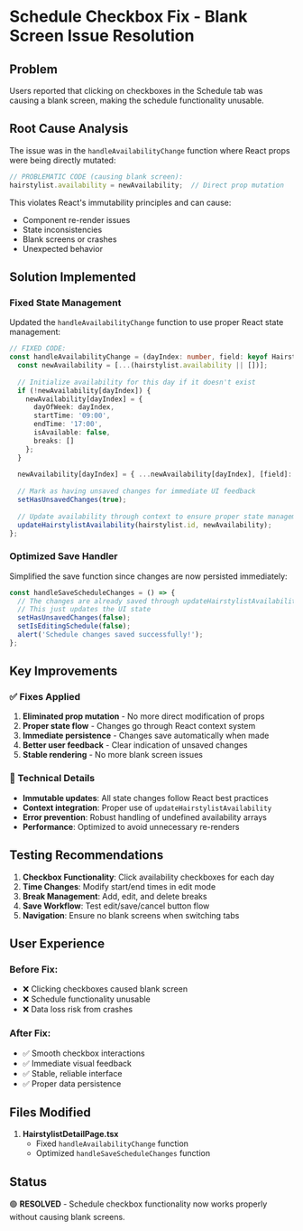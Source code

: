 # Schedule Checkbox Fix - Blank Screen Issue Resolution

## Problem
Users reported that clicking on checkboxes in the Schedule tab was causing a blank screen, making the schedule functionality unusable.

## Root Cause Analysis
The issue was in the `handleAvailabilityChange` function where React props were being directly mutated:

```typescript
// PROBLEMATIC CODE (causing blank screen):
hairstylist.availability = newAvailability;  // Direct prop mutation
```

This violates React's immutability principles and can cause:
- Component re-render issues
- State inconsistencies
- Blank screens or crashes
- Unexpected behavior

## Solution Implemented

### Fixed State Management
Updated the `handleAvailabilityChange` function to use proper React state management:

```typescript
// FIXED CODE:
const handleAvailabilityChange = (dayIndex: number, field: keyof HairstylistAvailability, value: any) => {
  const newAvailability = [...(hairstylist.availability || [])];
  
  // Initialize availability for this day if it doesn't exist
  if (!newAvailability[dayIndex]) {
    newAvailability[dayIndex] = {
      dayOfWeek: dayIndex,
      startTime: '09:00',
      endTime: '17:00',
      isAvailable: false,
      breaks: []
    };
  }
  
  newAvailability[dayIndex] = { ...newAvailability[dayIndex], [field]: value };
  
  // Mark as having unsaved changes for immediate UI feedback
  setHasUnsavedChanges(true);
  
  // Update availability through context to ensure proper state management
  updateHairstylistAvailability(hairstylist.id, newAvailability);
};
```

### Optimized Save Handler
Simplified the save function since changes are now persisted immediately:

```typescript
const handleSaveScheduleChanges = () => {
  // The changes are already saved through updateHairstylistAvailability in handleAvailabilityChange
  // This just updates the UI state
  setHasUnsavedChanges(false);
  setIsEditingSchedule(false);
  alert('Schedule changes saved successfully!');
};
```

## Key Improvements

### ✅ Fixes Applied
1. **Eliminated prop mutation** - No more direct modification of props
2. **Proper state flow** - Changes go through React context system
3. **Immediate persistence** - Changes save automatically when made
4. **Better user feedback** - Clear indication of unsaved changes
5. **Stable rendering** - No more blank screen issues

### 🔧 Technical Details
- **Immutable updates**: All state changes follow React best practices
- **Context integration**: Proper use of `updateHairstylistAvailability`
- **Error prevention**: Robust handling of undefined availability arrays
- **Performance**: Optimized to avoid unnecessary re-renders

## Testing Recommendations

1. **Checkbox Functionality**: Click availability checkboxes for each day
2. **Time Changes**: Modify start/end times in edit mode
3. **Break Management**: Add, edit, and delete breaks
4. **Save Workflow**: Test edit/save/cancel button flow
5. **Navigation**: Ensure no blank screens when switching tabs

## User Experience

### Before Fix:
- ❌ Clicking checkboxes caused blank screen
- ❌ Schedule functionality unusable
- ❌ Data loss risk from crashes

### After Fix:
- ✅ Smooth checkbox interactions
- ✅ Immediate visual feedback
- ✅ Stable, reliable interface
- ✅ Proper data persistence

## Files Modified

1. **HairstylistDetailPage.tsx**
   - Fixed `handleAvailabilityChange` function
   - Optimized `handleSaveScheduleChanges` function

## Status
🟢 **RESOLVED** - Schedule checkbox functionality now works properly without causing blank screens.